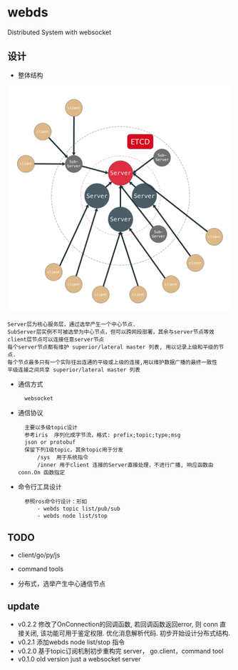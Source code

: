 # webds
Distributed System with websocket

## 设计

- 整体结构

![](doc/webds.png)

    Server层为核心服务层，通过选举产生一个中心节点.
    SubServer层实例不可被选举为中心节点，但可以跨网段部署，其余与server节点等效
    client层节点可以连接任意server节点
    每个server节点都有维护 superior/lateral master 列表, 用以记录上级和平级的节点.
    每个节点最多只有一个实际往出连通的平级或上级的连接,用以维护数据广播的最终一致性
    平级连接之间共享 superior/lateral master 列表

- 通信方式

        websocket

- 通信协议

        主要以多级topic设计
        参考iris  序列化成字节流，格式: prefix;topic;type;msg
        json or protobuf
        保留下列1级topic，其余topic用于分发
            /sys  用于系统指令
            /inner 用于client 连接的Server直接处理，不进行广播, 响应函数由 conn.On 函数指定

- 命令行工具设计

        参照ros命令行设计：形如
            - webds topic list/pub/sub
            - webds node list/stop

## TODO

- client/go/py/js

- command tools

- 分布式，选举产生中心通信节点

## update

- v0.2.2 修改了OnConnection的回调函数, 若回调函数返回error, 则 conn 直接关闭, 该功能可用于鉴定权限. 优化消息解析代码. 初步开始设计分布式结构.
- v0.2.1 添加webds node list/stop 指令
- v0.2.0 基于topic订阅机制初步重构完 server， go.client，command tool
- v0.1.0 old version just a websocket server
